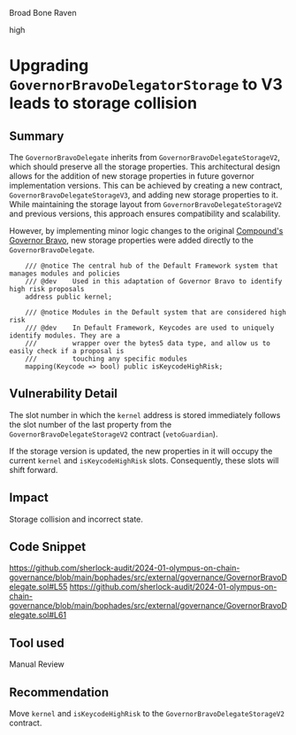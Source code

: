 Broad Bone Raven

high

# Upgrading `GovernorBravoDelegatorStorage` to V3 leads to storage collision

## Summary

The `GovernorBravoDelegate` inherits from `GovernorBravoDelegateStorageV2`, which should preserve all the storage properties. This architectural design allows for the addition of new storage properties in future governor implementation versions. This can be achieved by creating a new contract, `GovernorBravoDelegateStorageV3`, and adding new storage properties to it. While maintaining the storage layout from `GovernorBravoDelegateStorageV2` and previous versions, this approach ensures compatibility and scalability.

However, by implementing minor logic changes to the original [Compound's Governor Bravo](https://github.com/compound-finance/compound-protocol/tree/master/contracts/Governance), new storage properties were added directly to the `GovernorBravoDelegate`.

```solidity
    /// @notice The central hub of the Default Framework system that manages modules and policies
    /// @dev    Used in this adaptation of Governor Bravo to identify high risk proposals
    address public kernel;

    /// @notice Modules in the Default system that are considered high risk
    /// @dev    In Default Framework, Keycodes are used to uniquely identify modules. They are a
    ///         wrapper over the bytes5 data type, and allow us to easily check if a proposal is
    ///         touching any specific modules
    mapping(Keycode => bool) public isKeycodeHighRisk;
```

## Vulnerability Detail

The slot number in which the `kernel` address is stored immediately follows the slot number of the last property from the `GovernorBravoDelegateStorageV2` contract (`vetoGuardian`).

If the storage version is updated, the new properties in it will occupy the current `kernel` and `isKeycodeHighRisk` slots. Consequently, these slots will shift forward.

## Impact

Storage collision and incorrect state.

## Code Snippet

https://github.com/sherlock-audit/2024-01-olympus-on-chain-governance/blob/main/bophades/src/external/governance/GovernorBravoDelegate.sol#L55
https://github.com/sherlock-audit/2024-01-olympus-on-chain-governance/blob/main/bophades/src/external/governance/GovernorBravoDelegate.sol#L61

## Tool used

Manual Review

## Recommendation

Move `kernel` and `isKeycodeHighRisk` to the `GovernorBravoDelegateStorageV2` contract.

